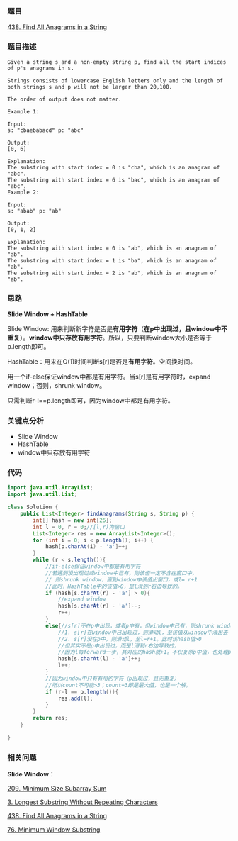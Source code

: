 ### 题目
[438. Find All Anagrams in a String](https://leetcode.com/problems/find-all-anagrams-in-a-string/)

### 题目描述
```
Given a string s and a non-empty string p, find all the start indices of p's anagrams in s.

Strings consists of lowercase English letters only and the length of both strings s and p will not be larger than 20,100.

The order of output does not matter.

Example 1:

Input:
s: "cbaebabacd" p: "abc"

Output:
[0, 6]

Explanation:
The substring with start index = 0 is "cba", which is an anagram of "abc".
The substring with start index = 6 is "bac", which is an anagram of "abc".
Example 2:

Input:
s: "abab" p: "ab"

Output:
[0, 1, 2]

Explanation:
The substring with start index = 0 is "ab", which is an anagram of "ab".
The substring with start index = 1 is "ba", which is an anagram of "ab".
The substring with start index = 2 is "ab", which is an anagram of "ab".
```

### 思路
**Slide Window + HashTable**

Slide Window: 用来判断新字符是否是**有用字符**（**在p中出现过，且window中不重复**）。**window中只存放有用字符**。所以，只要判断window大小是否等于p.length即可。

HashTable：用来在O(1)时间判断s[r]是否是**有用字符**。空间换时间。

用一个if-else保证window中都是有用字符。当s[r]是有用字符时，expand window；否则，shrunk window。

只需判断r-l==p.length即可，因为window中都是有用字符。

### 关键点分析
* Slide Window
* HashTable
* window中只存放有用字符

### 代码
```java
import java.util.ArrayList;
import java.util.List;

class Solution {
    public List<Integer> findAnagrams(String s, String p) {
        int[] hash = new int[26];
        int l = 0, r = 0;//[l,r)为窗口
        List<Integer> res = new ArrayList<Integer>();
        for (int i = 0; i < p.length(); i++) {
            hash[p.charAt(i) - 'a']++;
        }
        while (r < s.length()){
            //if-else保证window中都是有用字符
            //若遇到没出现过或window中已有，则该值一定不含在窗口中，
            // 则shrunk window，直到window中该值出窗口，或l= r+1
            //此时，HashTable中的该值>0，是l滑到r右边导致的。
            if (hash[s.charAt(r) - 'a'] > 0){
                //expand window
                hash[s.charAt(r) - 'a']--;
                r++;
            }
            else{//s[r]不在p中出现，或者p中有，但window中已有，则shrunk window
                //1. s[r]在window中已出现过，则滑动l，至该值从window中滑出去
                //2. s[r]没在p中，则滑动l，至l=r+1。此时该hash值>0
                //但其实不是p中出现过，而是l滑到r右边导致的，
                //因为l每forward一步，其对应的hash就+1。不仅复原p中值，也处理p未出现值。
                hash[s.charAt(l) - 'a']++;
                l++;
            }
            //因为window中只有有用的字符（p出现过，且无重复）
            //所以count不可能>3；count=3即是最大值，也是一个解。
            if (r-l == p.length()){
                res.add(l);
            }
        }
        return res;
    }
    
}
```

### 相关问题
**Slide Window**：

[209. Minimum Size Subarray Sum](https://github.com/zhangbotong/LeetCode/blob/master/problems/1.%20Array/209.%20Minimum%20Size%20Subarray%20Sum.md)

[3. Longest Substring Without Repeating Characters](https://github.com/zhangbotong/LeetCode/blob/master/problems/1.%20Array/3.%20Longest%20Substring%20Without%20Repeating%20Characters(%E6%9C%80%E9%95%BF%E5%AD%90%E4%B8%B2%E6%97%A0%E9%87%8D%E5%A4%8D%E5%AD%97%E7%AC%A6).md)

[438. Find All Anagrams in a String](https://github.com/zhangbotong/LeetCode/blob/master/problems/1.%20Array/438.%20Find%20All%20Anagrams%20in%20a%20String.md)

[76. Minimum Window Substring](https://github.com/zhangbotong/LeetCode/blob/master/problems/1.%20Array/76.%20Minimum%20Window%20Substring.md)
